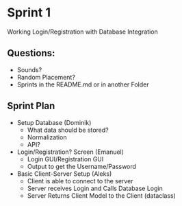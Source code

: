# Sprint 1
  Working Login/Registration with Database Integration

## Questions:
 - Sounds?
 - Random Placement?
 - Sprints in the README.md or in another Folder

## Sprint Plan

 - Setup Database (Dominik)
    - What data should be stored?
    - Normalization
    - API?
 - Login/Registration? Screen (Emanuel)
    - Login GUI/Registration GUI
    - Output to get the Username/Password
 - Basic Client-Server Setup (Aleks)
    - Client is able to connect to the server
    - Server receives Login and Calls Database Login
    - Server Returns Client Model to the Client (dataclass)
